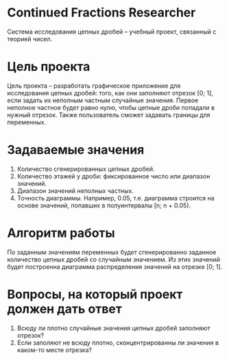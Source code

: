 # Continued Fractions Researcher
Система исследования цепных дробей – учебный проект, связанный с теорией чисел.

# Цель проекта
Цель проекта – разработать графическое приложение для исследования цепных дробей: того, как они заполняют отрезок [0; 1], если задать их неполным частным случайные значения. Первое неполное частное будет равно нулю, чтобы цепные дроби попадали в нужный отрезок. Также пользователь сможет задавать границы для переменных.

# Задаваемые значения
1. Количество сгенерированных цепных дробей.
2. Количество этажей у дроби: фиксированное число или диапазон значений.
3. Диапазон значений неполных частных.
4. Точность диаграммы. Например, 0.05, т.е. диаграмма строится на основе значений, попавших в полуинтервалы [n; n + 0.05).

# Алгоритм работы
По заданным значениям переменных будет сгенерированно заданное количество цепных дробей со случайным значением. Из этих значений будет построенна диаграмма распределения значений на отрезке [0; 1].

# Вопросы, на который проект должен дать ответ
1. Всюду ли плотно случайные значения цепных дробей заполняют отрезок?
2. Если заполяют не всюду плотно, сконцентрированны ли значения в каком-то месте отрезка?

